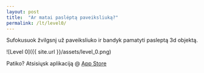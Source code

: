 ```yaml
---
layout: post
title:  "Ar matai paslėptą paveiksliuką?"
permalink: /lt/level0/
---
```


Sufokusuok žvilgsnį už paveiksliuko ir bandyk pamatyti pasleptą 3d objektą.

![Level 0]({{ site.url }}/assets/level_0.png)

Patiko? Atsisiųsk aplikaciją @ [App Store][app_store] 

[app_store]: http://appstore.com